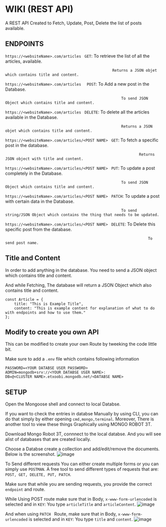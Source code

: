 # WIKI (REST API)
A REST API Created to Fetch, Update, Post, Delete the list of posts available.

## ENDPOINTS
```https://<websiteName>.com/articles``` ``` GET```: To retrieve the list of all the articles, available. 

                                                    Returns a JSON objet which contains title and content.

```https://<websiteName>.com/articles ``` ``` POST```: To Add a new post in the Database. 
                                                        
                                                        To send JSON Object which contains title and content.

```https://<websiteName>.com/articles``` ``` DELETE```: To delete all the articles available in the Database. 

                                                        Returns a JSON objet which contains title and content.

```https://<websiteName>.com/articles/<POST NAME>``` ``` GET```: To fetch a specific post in the database.
                                                        
                                                                Returns JSON object with title and content.

```https://<websiteName>.com/articles/<POST NAME>``` ``` PUT```: To update a post completely in the Database. 
                                                        
                                                        To send JSON Object which contains title and content. 

```https://<websiteName>.com/articles/<POST NAME>``` ``` PATCH```: To update a post with certain data in the Database. 
                                                        
                                                        To send string/JSON Object which contains the thing that needs to be updated.

```https://<websiteName>.com/articles/<POST NAME>``` ``` DELETE```: To Delete this specific post from the database. 
                                                        
                                                                    To send post name.


## Title and Content
In order to add anything in the database. You need to send a JSON object which contains title and content.

And while Fetching, The database will return a JSON Object which also contains title and content.

```
const Article = {
    title: "This is Example Title",
    content: "This is example content for explanation of what to do with endpoints and how to use them."
};
```
## Modify to create you own API
This can be modified to create your own Route by tweeking the code little bit.

Make sure to add a ```.env``` file which contains following information

```
PASSWORD=<YOUR DATABSE USER PASSWORD>
ADMIN=mongodb+srv://<YOUR DATABSE USER NAME>:
DB=@<CLUSTER NAME>.etxoobi.mongodb.net/<DATABSE NAME>
```

## SETUP 
Open the Mongoose shell and connect to local Databse.

If you want to check the entries in databse Manually by using CLI, you can do that simply by either opening ```cmd,mongo,terminal```. Moreover, There is another tool to view these things Graphically using MONGO ROBOT 3T. 

Download Mongo Robot 3T, connnect to the local databse. And you will see alist of databases that are created locally.

Choose a Databse create a collection and add/edit/remove the documents.
Below is the screenshot.
![image](https://user-images.githubusercontent.com/72505269/182789211-1e6d4464-c48c-4b13-9460-56894d6bafdb.png)


To Send different requests You can either create multiple forms or you can simply use ```POSTMAN```. A free tool to send different types of requests that are: ```POST, GET, DELETE, PUT, PATCH```. 

Make sure that while you are sending requests, you provide the correct ```endpoint``` and route.

While Using POST route make sure that in Body, ```x-www-form-urlencoded``` is selected and in ```KEY```: You type ```articleTitle``` and ```articleContent```.
![image](https://user-images.githubusercontent.com/72505269/182787696-db9db5da-51c1-4b54-b39f-929bd0df7ae4.png)


And when using ```PATCH ``` Route,  make sure that in Body, ```x-www-form-urlencoded``` is selected and in ```KEY```: You type ```title``` and ```content```.
![image](https://user-images.githubusercontent.com/72505269/182787567-602bc41c-f5b7-4cf5-a20a-971a47fa8f42.png)
